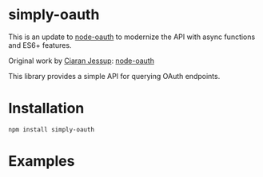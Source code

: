 simply-oauth
===========
This is an update to [node-oauth](https://github.com/ciaranj/node-oauth) to modernize the API with async functions and ES6+ features.

Original work by [Ciaran Jessup](http://github.com/ciaranj): [node-oauth](https://github.com/ciaranj/node-oauth)

This library provides a simple API for querying OAuth endpoints.

Installation
==============
`npm install simply-oauth`

Examples
==========
